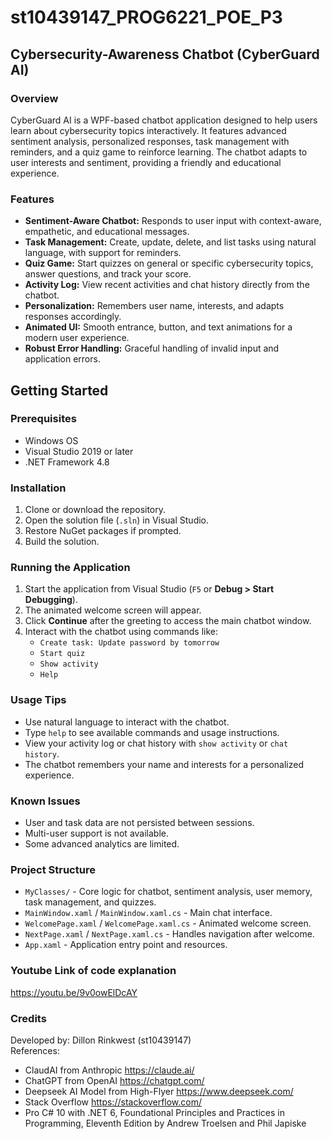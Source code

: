 # st10439147_PROG6221_POE_P3
## Cybersecurity-Awareness Chatbot (CyberGuard AI)

### Overview

CyberGuard AI is a WPF-based chatbot application designed to help users learn about cybersecurity topics interactively. It features advanced sentiment analysis, personalized responses, task management with reminders, and a quiz game to reinforce learning. The chatbot adapts to user interests and sentiment, providing a friendly and educational experience.

### Features

- **Sentiment-Aware Chatbot:** Responds to user input with context-aware, empathetic, and educational messages.
- **Task Management:** Create, update, delete, and list tasks using natural language, with support for reminders.
- **Quiz Game:** Start quizzes on general or specific cybersecurity topics, answer questions, and track your score.
- **Activity Log:** View recent activities and chat history directly from the chatbot.
- **Personalization:** Remembers user name, interests, and adapts responses accordingly.
- **Animated UI:** Smooth entrance, button, and text animations for a modern user experience.
- **Robust Error Handling:** Graceful handling of invalid input and application errors.

## Getting Started

### Prerequisites

- Windows OS
- Visual Studio 2019 or later
- .NET Framework 4.8

### Installation

1. Clone or download the repository.
2. Open the solution file (`.sln`) in Visual Studio.
3. Restore NuGet packages if prompted.
4. Build the solution.

### Running the Application

1. Start the application from Visual Studio (`F5` or __Debug > Start Debugging__).
2. The animated welcome screen will appear.
3. Click **Continue** after the greeting to access the main chatbot window.
4. Interact with the chatbot using commands like:
   - `Create task: Update password by tomorrow`
   - `Start quiz`
   - `Show activity`
   - `Help`

### Usage Tips

- Use natural language to interact with the chatbot.
- Type `help` to see available commands and usage instructions.
- View your activity log or chat history with `show activity` or `chat history`.
- The chatbot remembers your name and interests for a personalized experience.

### Known Issues

- User and task data are not persisted between sessions.
- Multi-user support is not available.
- Some advanced analytics are limited.

### Project Structure

- `MyClasses/` - Core logic for chatbot, sentiment analysis, user memory, task management, and quizzes.
- `MainWindow.xaml` / `MainWindow.xaml.cs` - Main chat interface.
- `WelcomePage.xaml` / `WelcomePage.xaml.cs` - Animated welcome screen.
- `NextPage.xaml` / `NextPage.xaml.cs` - Handles navigation after welcome.
- `App.xaml` - Application entry point and resources.

### Youtube Link of code explanation
   https://youtu.be/9v0owElDcAY

### Credits

Developed by: Dillon Rinkwest (st10439147)  
References:  
- ClaudAI from Anthropic https://claude.ai/
- ChatGPT from OpenAI https://chatgpt.com/
- Deepseek AI Model from High-Flyer https://www.deepseek.com/
- Stack Overflow https://stackoverflow.com/
- Pro C# 10 with .NET 6, Foundational Principles and Practices in Programming, Eleventh Edition by Andrew Troelsen and Phil Japiske
